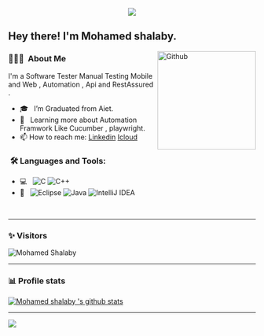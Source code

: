 

<p align="center"><img src="https://i.imgur.com/A6bWGFl.gif"/></p>

<h2> Hey there! I'm Mohamed shalaby.</h2>

<img width="200" align="right" alt="Github" src="https://user-images.githubusercontent.com/48678280/88862734-4903af80-d201-11ea-968b-9c939d88a37c.gif" />


<h3> 👨🏻‍💻 &nbsp;About Me </h3>

I'm a Software Tester Manual Testing Mobile and Web , Automation , Api and RestAssured .

- 🎓 &nbsp; I’m Graduated from Aiet.
- 🌱 &nbsp; Learning more about Automation Framwork Like Cucumber , playwright. 
- 📫 How to reach me: [Linkedin](www.linkedin.com/in/mohamed-shalpy-8294aa291) [Icloud](mohamedfoxxi42@icloud.com)

<h3>  &nbsp;🛠️ Languages and Tools:</h3>


- 💻 &nbsp;
![C](https://img.shields.io/badge/-C-black?style=flat-square&logo=c)
![C++](https://img.shields.io/badge/-C++-333333?style=flat&logo=C%2B%2B&logoColor=00599C)
- 🔧 &nbsp;
![Eclipse](https://img.shields.io/badge/-Eclipse-333333?style=flat&logo=eclipse-ide&logoColor=2C2255)
![Java](https://img.shields.io/badge/-Java-333333?style=flat&logo=java&logoColor=007396)
![IntelliJ IDEA](https://img.shields.io/badge/-IntelliJ%20IDEA-333333?style=flat&logo=intellij-idea&logoColor=000000)



  
<br/>

---------------------------------------------------------------------------------------------------------------------------------------------------------------------------------
### ✨ Visitors 

<p align="left"> <img src="https://komarev.com/ghpvc/?username=Mohamed Shalpy" alt="Mohamed Shalaby" /> </p>

---------------------------------------------------------------------------------------------------------------------------------------------------------------------------------

### 📊 Profile stats

[![Mohamed shalaby 's github stats](https://github-readme-stats.vercel.app/api?username=MohamedShalpy&show_icons=true&title_color=fff&icon_color=79ff97&text_color=9f9f9f&bg_color=151515)](https://github.com/MohamedShalpy/github-readme-stats)

---------------------------------------------------------------------------------------------------------------------------------------------------------------------------------
</p>
<img src="https://imgur.com/rilHVxA.png"/>
</p>
